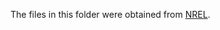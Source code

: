 The files in this folder were obtained from [NREL](https://rredc.nrel.gov/solar/old_data/nsrdb/1991-2005/tmy3/).
